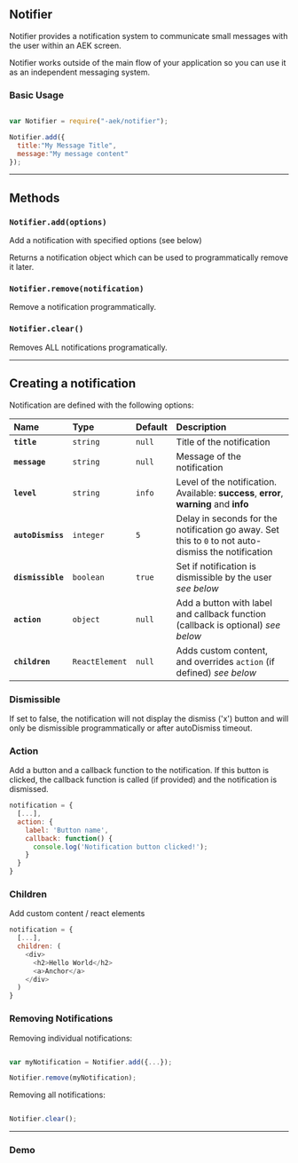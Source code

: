 ## Notifier

Notifier provides a notification system to communicate small messages with the user within an AEK screen.

Notifier works outside of the main flow of your application so you can use it as an independent messaging system.

### Basic Usage

``` javascript

var Notifier = require("-aek/notifier");

Notifier.add({
  title:"My Message Title",
  message:"My message content"
});

```
------------------

## Methods

### `Notifier.add(options)`

Add a notification with specified options (see below)

Returns a notification object which can be used to programmatically remove it later.

### `Notifier.remove(notification)`

Remove a notification programmatically.

### `Notifier.clear()`

Removes ALL notifications programatically.


-------------------------

## Creating a notification

Notification are defined with the following options:

| Name              | Type           | Default | Description                                                                                         |
|:------------------|:---------------|:--------|:----------------------------------------------------------------------------------------------------|
| **`title`**       | `string`       | `null`  | Title of the notification                                                                           |
| **`message`**     | `string`       | `null`  | Message of the notification                                                                         |
| **`level`**       | `string`       | `info`  | Level of the notification. Available: **success**, **error**, **warning** and **info**              |
| **`autoDismiss`** | `integer`      | `5`     | Delay in seconds for the notification go away. Set this to `0` to not auto-dismiss the notification |
| **`dismissible`** | `boolean`      | `true`  | Set if notification is dismissible by the user _see below_                                          |
| **`action`**      | `object`       | `null`  | Add a button with label and callback function (callback is optional) _see below_                    |
| **`children`**    | `ReactElement` | `null`  | Adds custom content, and overrides `action` (if defined) _see below_                                |


### Dismissible

If set to false, the notification will not display the dismiss ('x') button and will only be dismissible programmatically or after autoDismiss timeout.

### Action

Add a button and a callback function to the notification. If this button is clicked, the callback function is called (if provided) and the notification is dismissed.

```javascript
notification = {
  [...],
  action: {
    label: 'Button name',
    callback: function() {
      console.log('Notification button clicked!');
    }
  }
}

```

### Children

Add custom content / react elements

```javascript
notification = {
  [...],
  children: (
    <div>
      <h2>Hello World</h2>
      <a>Anchor</a>
    </div>
  )
}

```

### Removing Notifications

Removing individual notifications:

```javascript

var myNotification = Notifier.add({...});

Notifier.remove(myNotification);

```

Removing all notifications:

```javascript

Notifier.clear();

```

--------

### Demo


<script type="text/aek-example" data-component="Example">

  var Notifier = require("@ombiel/aek-lib/notifier");
  var Form = require("@ombiel/aek-lib/react/components/form");
  var Divider = require("@ombiel/aek-lib/react/components/divider");
  var Table = require("@ombiel/aek-lib/react/components/table");
  var Button = require("@ombiel/aek-lib/react/components/button");

  var fields = [
    {name:"title"},
    {name:"message"},
    {name:"level",type:"select",options:["info","warning","error","success"]},
    {name:"autoDismiss",type:"number"},
    {name:"dismissible",type:"checkbox"},
    {name:"actionText",label:"Action Text"},
    {name:"customContent",label:"Custom Content",type:"checkbox"},
    [<Divider/>,<Button type="submit" variation="positive">Add</Button>,<Button variation="negative" onClick={(ev)=>{ev.preventDefault();Notifier.clear();}}>Clear All</Button>]
  ];

  var Example = React.createClass({

    getInitialState() {

      return {
        title:"Message Title",
        message:"Message Content",
        level:"info",
        dismissible:true
      };

    },

    onSubmit(ev) {
      ev.preventDefault();
      let opts = _.pick(this.state,"title","message","level","autoDismiss","dismissible");
      let {actionText,customContent} = this.state;
      if(actionText) {
        opts.action = {
          label:actionText,
          callback:()=>{
            alert(`You clicked the "${actionText}" button`);
          }
        }
      }

      if(customContent) {
        opts.children = (
          <div>
            <Table compact celled data={[[1,2,3],[4,5,6]]} />
          </div>
        );
      }

      Notifier.add(opts);
    },

    onChange(ev,name,value) {
      this.setState({[name]:value});
      if (name=="customContent" && value) {
        this.setState({message:""});
      }
    },

    render:function() {

      return <Form onSubmit={this.onSubmit} onChange={this.onChange} fields={fields} data={this.state}/>;

    }
  });

</script>
